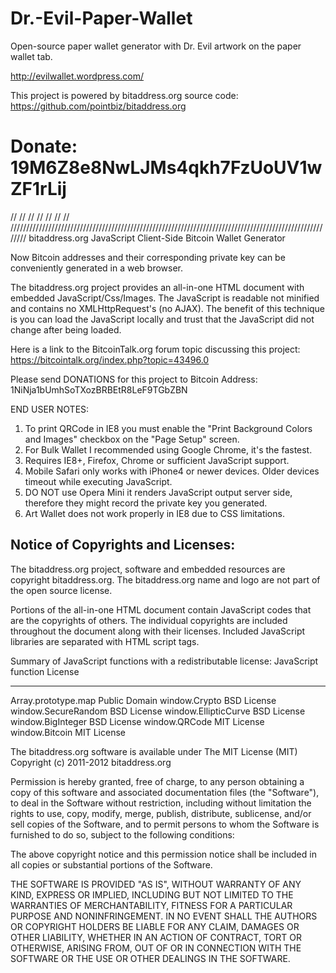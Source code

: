 Dr.-Evil-Paper-Wallet
=====================

Open-source paper wallet generator with Dr. Evil artwork on the paper wallet tab.

http://evilwallet.wordpress.com/

This project is powered by bitaddress.org source code: https://github.com/pointbiz/bitaddress.org

Donate: 19M6Z8e8NwLJMs4qkh7FzUoUV1wZF1rLij
==========================================
//
//
//
//
//
//
//
////////////////////////////////////////////////////////////////////////////////////////////////////////
bitaddress.org
JavaScript Client-Side Bitcoin Wallet Generator

Now Bitcoin addresses and their corresponding private key can be conveniently 
generated in a web browser.

The bitaddress.org project provides an all-in-one HTML document with embedded
JavaScript/Css/Images. The JavaScript is readable not minified and contains no
XMLHttpRequest's (no AJAX). The benefit of this technique is you can load the 
JavaScript locally and trust that the JavaScript did not change after being 
loaded. 

Here is a link to the BitcoinTalk.org forum topic discussing this project:
https://bitcointalk.org/index.php?topic=43496.0


Please send DONATIONS for this project to Bitcoin Address: 
1NiNja1bUmhSoTXozBRBEtR8LeF9TGbZBN


END USER NOTES: 
 1) To print QRCode in IE8 you must enable the "Print Background Colors and 
    Images" checkbox on the "Page Setup" screen.
 2) For Bulk Wallet I recommended using Google Chrome, it's the fastest.
 3) Requires IE8+, Firefox, Chrome or sufficient JavaScript support.
 4) Mobile Safari only works with iPhone4 or newer devices.
    Older devices timeout while executing JavaScript.
 5) DO NOT use Opera Mini it renders JavaScript output server side, therefore
    they might record the private key you generated.
 6) Art Wallet does not work properly in IE8 due to CSS limitations.


Notice of Copyrights and Licenses:
---------------------------------------
The bitaddress.org project, software and embedded resources are copyright bitaddress.org. 
The bitaddress.org name and logo are not part of the open source license.

Portions of the all-in-one HTML document contain JavaScript codes that are the copyrights 
of others. The individual copyrights are included throughout the document along with their 
licenses. Included JavaScript libraries are separated with HTML script tags.

Summary of JavaScript functions with a redistributable license:
JavaScript function  	License
-------------------		--------------
Array.prototype.map		Public Domain
window.Crypto			BSD License
window.SecureRandom		BSD License
window.EllipticCurve		BSD License
window.BigInteger		BSD License
window.QRCode			MIT License
window.Bitcoin			MIT License

The bitaddress.org software is available under The MIT License (MIT)
Copyright (c) 2011-2012 bitaddress.org

Permission is hereby granted, free of charge, to any person obtaining a copy of this 
software and associated documentation files (the "Software"), to deal in the Software 
without restriction, including without limitation the rights to use, copy, modify, 
merge, publish, distribute, sublicense, and/or sell copies of the Software, and to 
permit persons to whom the Software is furnished to do so, subject to the following 
conditions:

The above copyright notice and this permission notice shall be included in all copies 
or substantial portions of the Software.

THE SOFTWARE IS PROVIDED "AS IS", WITHOUT WARRANTY OF ANY KIND, EXPRESS OR IMPLIED, 
INCLUDING BUT NOT LIMITED TO THE WARRANTIES OF MERCHANTABILITY, FITNESS FOR A 
PARTICULAR PURPOSE AND NONINFRINGEMENT. IN NO EVENT SHALL THE AUTHORS OR COPYRIGHT 
HOLDERS BE LIABLE FOR ANY CLAIM, DAMAGES OR OTHER LIABILITY, WHETHER IN AN ACTION 
OF CONTRACT, TORT OR OTHERWISE, ARISING FROM, OUT OF OR IN CONNECTION WITH THE 
SOFTWARE OR THE USE OR OTHER DEALINGS IN THE SOFTWARE.
